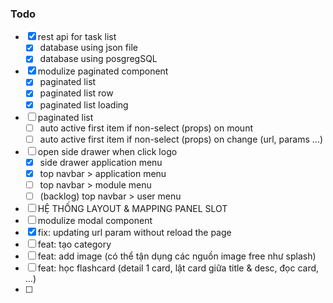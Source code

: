 ### Todo
- [x] rest api for task list
    - [x] database using json file
    - [x] database using posgregSQL
- [x] modulize paginated component
  - [x] paginated list 
  - [x] paginated list row 
  - [x] paginated list loading
- [ ] paginated list
    - [ ] auto active first item if non-select (props) on mount
    - [ ] auto active first item if non-select (props) on change (url, params ...)
- [ ] open side drawer when click logo
    - [x] side drawer application menu
    - [x] top navbar > application menu
    - [ ] top navbar > module menu
    - [ ] (backlog) top navbar > user menu
- [ ] HỆ THỐNG LAYOUT & MAPPING PANEL SLOT
- [ ] modulize modal component
- [x] fix: updating url param without reload the page
- [ ] feat: tạo category
- [ ] feat: add image (có thể tận dụng các nguồn image free như splash)
- [ ] feat: học flashcard (detail 1 card, lật card giữa title & desc, đọc card, ...)
- [ ] 
